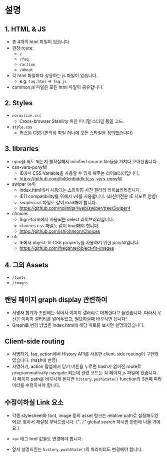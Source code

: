 # 설명

## 1. HTML & JS

- 총 4개의 html 파일이 있습니다.
- 권장 route:
  - `/`
  - `/faq`
  - `/action`
  - `/about`
- 각 html 파일마다 상응하는 js 파일이 있습니다.
  - e.g. `faq.html` => `faq.js`
- common.js 파일은 모든 html 파일이 공유합니다.

## 2. Styles

- `normalize.css`
  - Cross-browser Stability 위한 미니멀 스타일 통일 코드.
- `style.css`
  - 커스텀 CSS (편의상 파일 하나에 모든 스타일을 정의했습니다)

## 3. libraries

- npm을 써도 되는지 불확실해서 minified source file들을 가져다 모아놨습니다.
- css-vars-ponyfill
  - IE에서 CSS Variable을 사용할 수 있게 해주는 라이브러리입니다.
  - https://github.com/jhildenbiddle/css-vars-ponyfill
- swiper (v4)
  - index.html에서 사용되는 스와이핑 사진 갤러리 라이브러리입니다.
  - IE11 compatibility를 위해서 v4를 사용합니다. (최신버전은 IE 서포트 안함)
  - swiper.css 파일도 같이 load해야 합니다.
  - https://github.com/nolimits4web/swiper/tree/Swiper4
- choices
  - Sign-form에서 사용되는 select 라이브러리입니다.
  - choices.css 파일도 같이 load해야 합니다.
  - https://github.com/jshjohnson/Choices
- ofi
  - IE에서 object-fit CSS property를 사용하기 위한 polyfill입니다.
  - https://github.com/fregante/object-fit-images

## 4. 그외 Assets

- `/fonts`
- `/images`

## 랜딩 페이지 graph display 관련하여

- 서명자 합계가 초반에는 적어서 이미지 갤러리로 대체한다고 들었습니다. 따라서 우선은 이미지 갤러리를 넣어두었고, 필요하실때 바꾸시면 됩니다!
- Graph로 변경 방법은 index.html에 해당 파트를 보시면 설명돼있습니다.

## Client-side routing

- 서명하기, faq, action에서 History API를 사용한 client-side routing이 구현돼있습니다. (hash에 반영)
- 서명하기, action 팝업에서 닫기 버튼을 누르면 hash가 없어진 route로 programmatically navigate 되는데 관련 코드는 각 페이지 js 파일에 있습니다. 각 페이지 path를 바꾸시게 된다면 `history.pushState()` function의 3번째 파라미터를 수정하셔야 합니다.

## 수정이하실 Link 요소

- 각종 stylesheet와 font, image 등의 asset 링크는 relative path로 설정해두었어요! 찾아서 재설정 부탁드립니다. ("`./`" global search 하시면 한번에 나올 거에요.)

- `<a>` 태그 href 값들도 변경해야 합니다.

- 앞서 설명드린는 `history.pushState()`의 파라미터도 변경해야 합니다.
